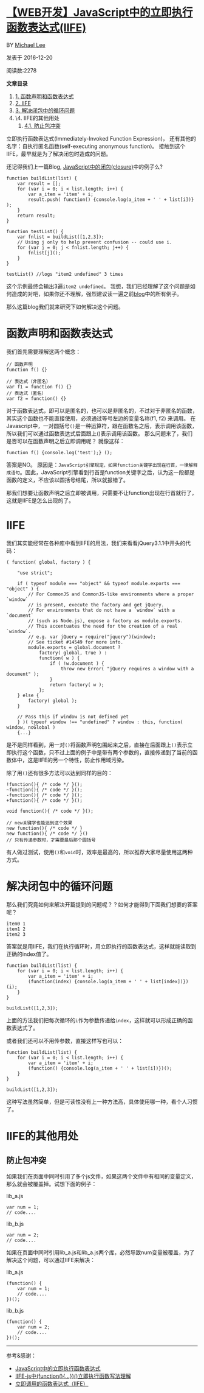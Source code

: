 # [【WEB开发】JavaScript中的立即执行函数表达式(IIFE)](http://lipeng1667.github.io/2016/12/20/IIFE-in-js/)

BY [Michael Lee](http://lipeng1667.github.io/about)

 发表于 2016-12-20

阅读数:2278

**文章目录**

1. [1. 函数声明和函数表达式](http://lipeng1667.github.io/2016/12/20/IIFE-in-js/#函数声明和函数表达式)
2. [2. IIFE](http://lipeng1667.github.io/2016/12/20/IIFE-in-js/#IIFE)
3. [3. 解决闭包中的循环问题](http://lipeng1667.github.io/2016/12/20/IIFE-in-js/#解决闭包中的循环问题)
4. \4. IIFE的其他用处
   1. [4.1. 防止包冲突](http://lipeng1667.github.io/2016/12/20/IIFE-in-js/#防止包冲突)

立即执行函数表达式(Immediately-Invoked Function Expression)， 还有其他的名字：自执行匿名函数(self-executing anonymous function)。 接触到这个IIFE，最早就是为了解决闭包时造成的问题。

还记得我们上一篇Blog, [JavaScript中的闭包(closure)](http://lipeng1667.github.io/2016/12/20/closure-in-js/)中的例子么?



```
function buildList(list) {
    var result = [];
    for (var i = 0; i < list.length; i++) {
        var a_item = 'item' + i;
        result.push( function() {console.log(a_item + ' ' + list[i])} );
    }
    return result;
}

function testList() {
    var fnlist = buildList([1,2,3]);
    // Using j only to help prevent confusion -- could use i.
    for (var j = 0; j < fnlist.length; j++) {
        fnlist[j]();
    }
}

testList() //logs "item2 undefined" 3 times
```

这个示例最终会输出3遍`item2 undefined`。
我想，我们已经理解了这个问题是如何造成的对吧，如果你还不理解，强烈建议读一遍之前[blog](http://lipeng1667.github.io/2016/12/20/closure-in-js/)中的所有例子。

那么这篇blog我们就来研究下如何解决这个问题。

# 函数声明和函数表达式

我们首先需要理解这两个概念：

```
// 函数声明
function f() {}

// 表达式（非匿名）
var f1 = function f() {}
// 表达式（匿名）
var f2 = function() {}
```

对于函数表达式，即可以是匿名的，也可以是非匿名的，不过对于非匿名的函数，其实这个函数也不能直接使用，必须通过等号左边的变量名称(f1, f2) 来调用。
在Javascript中，一对圆括号`()`是一种运算符，跟在函数名之后，表示调用该函数，所以我们可以通过函数表达式后面跟上()表示调用该函数。
那么问题来了，我们是否可以在函数声明之后立即调用呢？ 就像这样：

```
function f() {console.log('test');} ();
```

答案是NO。
原因是：`JavaScript引擎规定，如果function关键字出现在行首，一律解释成语句`。因此，JavaScript引擎看到行首是function关键字之后，认为这一段都是函数的定义，不应该以圆括号结尾，所以就报错了。

那我们想要让函数声明之后立即被调用，只需要不让function出现在行首就行了，这就是IIFE是怎么出现的了。

# IIFE

我们其实能经常在各种库中看到IIFE的用法，我们来看看jQuery3.1.1中开头的代码：

```
( function( global, factory ) {

	"use strict";

	if ( typeof module === "object" && typeof module.exports === "object" ) {
		// For CommonJS and CommonJS-like environments where a proper `window`
		// is present, execute the factory and get jQuery.
		// For environments that do not have a `window` with a `document`
		// (such as Node.js), expose a factory as module.exports.
		// This accentuates the need for the creation of a real `window`.
		// e.g. var jQuery = require("jquery")(window);
		// See ticket #14549 for more info.
		module.exports = global.document ?
			factory( global, true ) :
			function( w ) {
				if ( !w.document ) {
					throw new Error( "jQuery requires a window with a document" );
				}
				return factory( w );
			};
	} else {
		factory( global );
	}

	// Pass this if window is not defined yet
	} )( typeof window !== "undefined" ? window : this, function( window, noGlobal )
	{...}
```

是不是同样看到，用一对`()`将函数声明包围起来之后，直接在后面跟上`()`表示立即执行这个函数，只不过上面的例子中是带有两个参数的，直接传递到了当前的函数体中，这是IIFE的另一个特性，防止作用域污染。

除了用`()`还有很多方法可以达到同样的目的：

```
!function(){ /* code */ }();
~function(){ /* code */ }();
-function(){ /* code */ }();
+function(){ /* code */ }();

void function(){ /* code */ }();

// new关键字也能达到这个效果
new function(){ /* code */ }
new function(){ /* code */ }()
// 只有传递参数时，才需要最后那个圆括号
```

有人做过测试，使用`()`和`void`时，效率是最高的，所以推荐大家尽量使用这两种方式。

# 解决闭包中的循环问题

那么我们究竟如何来解决开篇提到的问题呢？？如何才能得到下面我们想要的答案呢？

```
item0 1
item1 2
item2 3
```

答案就是用IIFE，我们在执行循环时，用立即执行的函数表达式，这样就能读取到正确的index值了。

```
function buildList(list) {
    for (var i = 0; i < list.length; i++) {
        var a_item = 'item' + i;
        (function(index) {console.log(a_item + ' ' + list[index])})(i);
    }
}

buildList([1,2,3]);
```

上面的方法我们把每次循环的`i`作为参数传递给`index`，这样就可以形成正确的函数表达式了。

或者我们还可以不用传参数，直接这样写也可以：

```
function buildList(list) {
    for (var i = 0; i < list.length; i++) {
        var a_item = 'item' + i;
        (function() {console.log(a_item + ' ' + list[i])})();
    }
}

buildList([1,2,3]);
```

这种写法虽然简单，但是可读性没有上一种方法高，具体使用哪一种，看个人习惯了。

# IIFE的其他用处

## 防止包冲突

如果我们在页面中同时引用了多个js文件，如果这两个文件中有相同的变量定义，那么就会被覆盖掉。试想下面的例子：

lib_a.js

```
var num = 1;
// code....
```

lib_b.js

```
var num = 2;
// code....
```

如果在页面中同时引用lib_a.js和lib_a.js两个库，必然导致num变量被覆盖，为了解决这个问题，可以通过IIFE来解决：

lib_a.js

```
(function() {
	var num = 1;
	// code....
})();
```

lib_b.js

```
(function() {
	var num = 2;
	// code....
})();
```

------

参考&感谢：

- [JavaScript中的立即执行函数表达式](http://weizhifeng.net/immediately-invoked-function-expression.html)
- [IIFE-js中(function(){…})()立即执行函数写法理解](http://www.cnblogs.com/wawahaha/p/4865574.html)
- [立即调用的函数表达式（IIFE）](http://javascript.ruanyifeng.com/grammar/function.html#toc24)